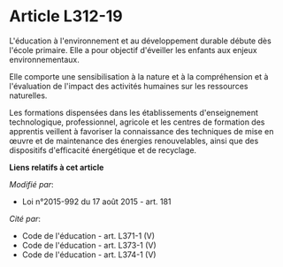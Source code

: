 # Article L312-19

L'éducation à l'environnement et au développement durable débute dès l'école primaire. Elle a pour objectif d'éveiller les
enfants aux enjeux environnementaux. 

Elle comporte une sensibilisation à la nature et à la compréhension et à l'évaluation de l'impact des activités humaines sur
les ressources naturelles. 

Les formations dispensées dans les établissements d'enseignement technologique, professionnel, agricole et les centres de
formation des apprentis veillent à favoriser la connaissance des techniques de mise en œuvre et de maintenance des énergies
renouvelables, ainsi que des dispositifs d'efficacité énergétique et de recyclage.

**Liens relatifs à cet article**

_Modifié par_:

  - Loi n°2015-992 du 17 août 2015 - art. 181

_Cité par_:

  - Code de l'éducation - art. L371-1 (V)
  - Code de l'éducation - art. L373-1 (V)
  - Code de l'éducation - art. L374-1 (V)
